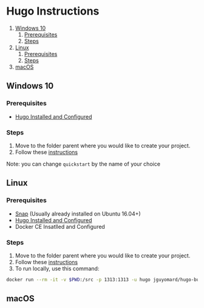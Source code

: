 # Hugo Instructions

1. [Windows 10](#windows-10)
   1. [Prerequisites](#prerequisites)
   2. [Steps](#steps)
2. [Linux](#linux)
   1. [Prerequisites](#prerequisites-1)
   2. [Steps](#steps-1)
3. [macOS](#macos)

## Windows 10

### Prerequisites

- [Hugo Installed and Configured](https://gohugo.io/getting-started/installing/)

### Steps

1. Move to the folder parent where you would like to create your project.
2. Follow these [instructions](https://gohugo.io/getting-started/quick-start/#step-2-create-a-new-site)

Note: you can change `quickstart` by the name of your choice

## Linux

### Prerequisites

- [Snap](https://snapcraft.io/) (Usually already installed on Ubuntu 16.04+)
- [Hugo Installed and Configured](https://gohugo.io/getting-started/installing/#linux)
- Docker CE Insatlled and Configured

### Steps

1. Move to the folder parent where you would like to create your project.
2. Follow these [instructions](https://gohugo.io/getting-started/quick-start/#step-2-create-a-new-site)
3. To run locally, use this command:

```bash
docker run --rm -it -v $PWD:/src -p 1313:1313 -u hugo jguyomard/hugo-builder hugo server -w -D --bind=0.0.0.0
```

## macOS
